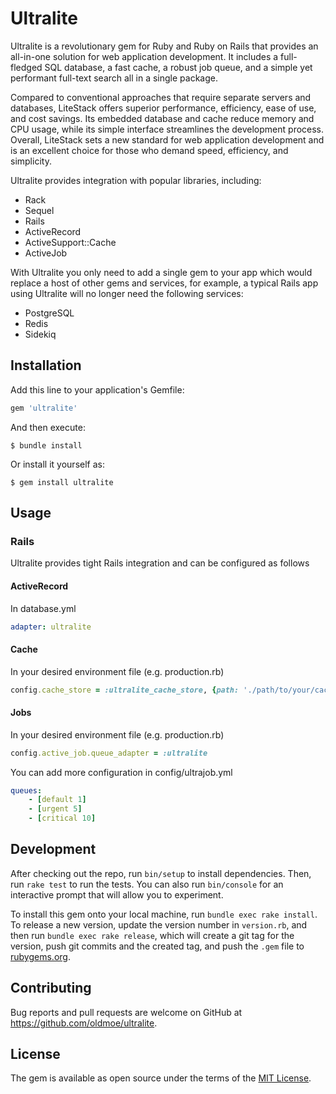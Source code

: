 # Ultralite

Ultralite is a revolutionary gem for Ruby and Ruby on Rails that provides an all-in-one solution for web application development. It includes a full-fledged SQL database, a fast cache, a robust job queue, and a simple yet performant full-text search all in a single package.

Compared to conventional approaches that require separate servers and databases, LiteStack offers superior performance, efficiency, ease of use, and cost savings. Its embedded database and cache reduce memory and CPU usage, while its simple interface streamlines the development process. Overall, LiteStack sets a new standard for web application development and is an excellent choice for those who demand speed, efficiency, and simplicity.

Ultralite provides integration with popular libraries, including:

- Rack
- Sequel
- Rails
- ActiveRecord
- ActiveSupport::Cache
- ActiveJob

With Ultralite you only need to add a single gem to your app which would replace a host of other gems and services, for example, a typical Rails app using Ultralite will no longer need the following services:

- PostgreSQL
- Redis
- Sidekiq

## Installation

Add this line to your application's Gemfile:

```ruby
gem 'ultralite'
```

And then execute:

    $ bundle install

Or install it yourself as:

    $ gem install ultralite

## Usage

### Rails

Ultralite provides tight Rails integration and can be configured as follows

#### ActiveRecord

In database.yml

```yaml
adapter: ultralite
```

#### Cache

In your desired environment file (e.g. production.rb)

```ruby
config.cache_store = :ultralite_cache_store, {path: './path/to/your/cache/file'}
```


#### Jobs

In your desired environment file (e.g. production.rb)

```ruby
config.active_job.queue_adapter = :ultralite
```

You can add more configuration in config/ultrajob.yml

```yaml
queues:
    - [default 1]
    - [urgent 5]
    - [critical 10]
```
## Development

After checking out the repo, run `bin/setup` to install dependencies. Then, run `rake test` to run the tests. You can also run `bin/console` for an interactive prompt that will allow you to experiment.

To install this gem onto your local machine, run `bundle exec rake install`. To release a new version, update the version number in `version.rb`, and then run `bundle exec rake release`, which will create a git tag for the version, push git commits and the created tag, and push the `.gem` file to [rubygems.org](https://rubygems.org).

## Contributing

Bug reports and pull requests are welcome on GitHub at https://github.com/oldmoe/ultralite.

## License

The gem is available as open source under the terms of the [MIT License](https://opensource.org/licenses/MIT).
